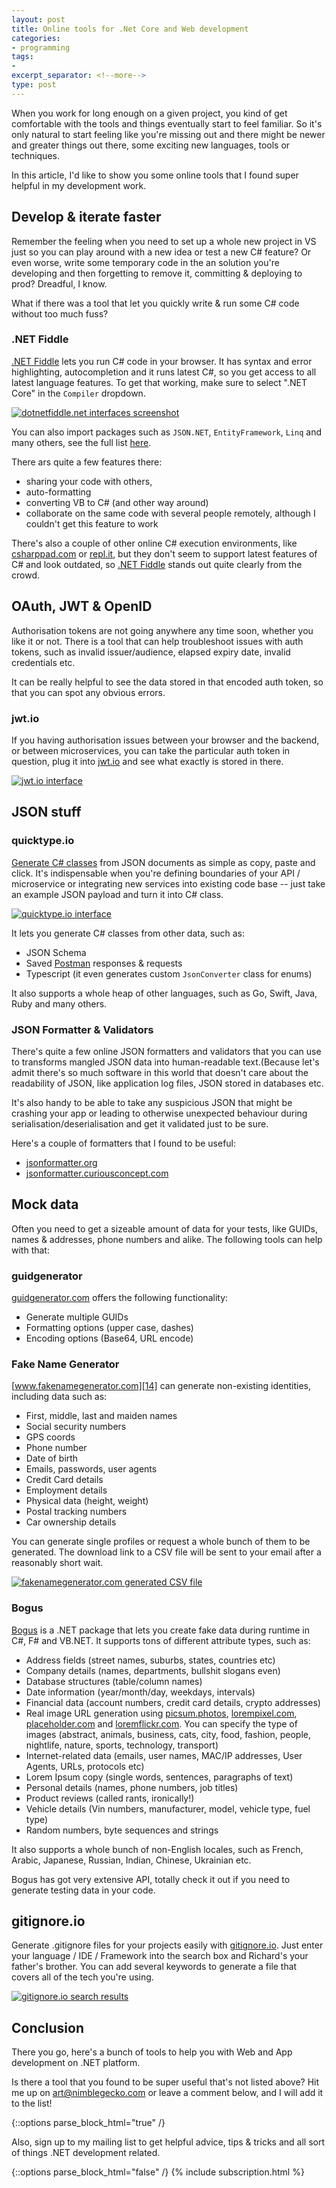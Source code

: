 ```yaml
---
layout: post
title: Online tools for .Net Core and Web development
categories:
- programming
tags:
-
excerpt_separator: <!--more-->
type: post
---
```

When you work for long enough on a given project, you kind of get comfortable with the tools and
things eventually start to feel familiar. So it's only natural to start feeling like you're missing
out and there might be newer and greater things out there, some exciting new languages, tools or
techniques.

In this article, I'd like to show you some online tools that I found super helpful in my development
work.

<!--more-->

## Develop & iterate faster

Remember the feeling when you need to set up a whole new project in VS just so you can play around
with a new idea or test a new C# feature? Or even worse, write some temporary code in the an
solution you're developing and then forgetting to remove it, committing & deploying to prod?
Dreadful, I know.

What if there was a tool that let you quickly write & run some C# code without too much fuss?

### .NET Fiddle
[.NET Fiddle][1] lets you run C# code in your browser. It has syntax and error highlighting,
autocompletion and it runs latest C#, so you get access to all latest language features. To get
that working, make sure to select ".NET Core" in the `Compiler` dropdown.

[![dotnetfiddle.net interfaces screenshot][2]][1]

You can also import packages such as `JSON.NET`, `EntityFramework`, `Linq` and many others, see the
full list [here][3].

There ars quite a few features there:

- sharing your code with others,
- auto-formatting
- converting VB to C# (and other way around)
- collaborate on the same code with several people remotely, although I couldn't get this feature to
  work

There's also a couple of other online C# execution environments, like [csharppad.com][4] or
[repl.it][5], but they don't seem to support latest features of C# and look outdated, so [.NET
Fiddle][1] stands out quite clearly from the crowd.

## OAuth, JWT & OpenID

Authorisation tokens are not going anywhere any time soon, whether you like it or not. There is a
tool that can help troubleshoot issues with auth tokens, such as invalid issuer/audience, elapsed
expiry date, invalid credentials etc.

It can be really helpful to see the data stored in that encoded auth token, so that you can spot any
obvious errors.

### jwt.io
If you having authorisation issues between your browser and the backend, or between microservices,
you can take the particular auth token in question, plug it into [jwt.io][7] and see what exactly is
stored in there.

[![jwt.io interface][6]][7]

## JSON stuff

### quicktype.io

[Generate C# classes][9] from JSON documents as simple as copy, paste and click.  It's indispensable
when you're defining boundaries of your API / microservice or integrating new services into existing
code base -- just take an example JSON payload and turn it into C# class.

[![quicktype.io interface][8]][9]


It lets you generate C# classes from other data, such as:

- JSON Schema
- Saved [Postman][10] responses & requests
- Typescript (it even generates custom `JsonConverter` class for enums)

It also supports a whole heap of other languages, such as Go, Swift, Java, Ruby and many others.

### JSON Formatter & Validators

There's quite a few online JSON formatters and validators that you can use to transforms mangled
JSON data into human-readable text.(Because let's admit there's so much software in this world that
doesn't care about the readability of JSON, like application log files, JSON stored in databases
etc.

It's also handy to be able to take any suspicious JSON that might be crashing your app or leading to
otherwise unexpected behaviour during serialisation/deserialisation and get it validated just to be
sure.

Here's a couple of formatters that I found to be useful:

- [jsonformatter.org][11]
- [jsonformatter.curiousconcept.com][12]

## Mock data

Often you need to get a sizeable amount of data for your tests, like GUIDs, names & addresses, phone
numbers and alike. The following tools can help with that:

### guidgenerator

[guidgenerator.com][13] offers the following functionality:

- Generate multiple GUIDs
- Formatting options (upper case, dashes)
- Encoding options (Base64, URL encode)

### Fake Name Generator
[www.fakenamegenerator.com][14] can generate non-existing identities, including data such as:

- First, middle, last and maiden names
- Social security numbers
- GPS coords
- Phone number
- Date of birth
- Emails, passwords, user agents
- Credit Card details
- Employment details
- Physical data (height, weight)
- Postal tracking numbers
- Car ownership details

You can generate single profiles or request a whole bunch of them to be generated. The download link
to a CSV file will be sent to your email after a reasonably short wait.

[![fakenamegenerator.com generated CSV file][15]][14]

### Bogus

[Bogus][16] is a .NET package that lets you create fake data during runtime in C#, F# and VB.NET. It
supports tons of different attribute types, such as:

- Address fields (street names, suburbs, states, countries etc)
- Company details (names, departments, bullshit slogans even)
- Database structures (table/column names)
- Date information (year/month/day, weekdays, intervals)
- Financial data (account numbers, credit card details, crypto addresses)
- Real image URL generation using [picsum.photos][17], [lorempixel.com][18], [placeholder.com][19]
  and [loremflickr.com][20]. You can specify the type of images (abstract, animals, business, cats,
  city, food, fashion, people, nightlife, nature, sports, technology, transport)
- Internet-related data (emails, user names, MAC/IP addresses, User Agents, URLs, protocols etc)
- Lorem Ipsum copy (single words, sentences, paragraphs of text)
- Personal details (names, phone numbers, job titles)
- Product reviews (called rants, ironically!)
- Vehicle details (Vin numbers, manufacturer, model, vehicle type, fuel type)
- Random numbers, byte sequences and strings

It also supports a whole bunch of non-English locales, such as French, Arabic, Japanese, Russian,
Indian, Chinese, Ukrainian etc.

Bogus has got very extensive API, totally check it out if you need to generate testing data in your
code.

## gitignore.io

Generate .gitignore files for your projects easily with [gitignore.io][21]. Just enter your language
/ IDE / Framework into the search box and Richard's your father's brother. You can add several
keywords to generate a file that covers all of the tech you're using.

[![gitignore.io search results][22]][21]

## Conclusion

There you go, here's a bunch of tools to help you with Web and App development on .NET platform.

Is there a tool that you found to be super useful that's not listed above? Hit me up on
[art@nimblegecko.com][23] or leave a comment below, and I will add it to the list!

{::options parse_block_html="true" /}
<div id="ctaCopy">
Also, sign up to my mailing list to get helpful advice, tips & tricks and all sort of things .NET
development related.
</div>

{::options parse_block_html="false" /}
{% include subscription.html %}

[1]:https://dotnetfiddle.net/
[2]:/img/dotnetfiddle.png "dotnetfiddle.net interface screenshot"
[3]:https://dotnetfiddle.net/Search/ByNuGetPackage
[4]:http://csharppad.com/
[5]:https://repl.it/languages/csharp
[6]:/img/jwtio.png "jwt.io interface screenshot"
[7]:https://jwt.io
[8]:/img/quicktypeio.png "quicktype.io interface screenshot"
[9]:https://quicktype.io/csharp/
[10]:https://www.postman.com/
[11]:https://jsonformatter.org/
[12]:https://jsonformatter.curiousconcept.com
[13]:https://www.guidgenerator.com/
[14]:https://www.fakenamegenerator.com/
[15]:/img/fakenamegenerator.png
[16]:https://github.com/bchavez/Bogus
[17]:https://picsum.photos/
[18]:http://lorempixel.com/
[19]:https://placeholder.com/
[20]:https://loremflickr.com/
[21]:https://www.toptal.com/developers/gitignore
[22]:/img/gitignoreio.png
[23]:mailto:art@nimblegecko.com
